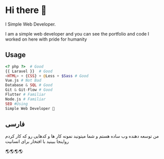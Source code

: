 # Hi there 👏

I Simple Web Developer.

I am a simple web developer and you can see the portfolio and code I worked on here with pride for humanity

## Usage

```php
<? php ?>  # Good
{{ Laravel }}  # Good
<HTML> + {CSS} + @Less + $Sass # Good
Vue.js # Not Bad
Database & SQL # Good
Git & Git-Flow # Good
Flutter # Familiar
Node.js # Familiar
SEO #Using
Simple Web Developer 🤪
```

## فارسی
من توسعه دهنده وب ساده هستم و شما میتونید نمونه کار ها و کدهایی رو که کار کردم رواینجا ببینید با افتخار برای انسانیت


🌎🌎🌎🌎
